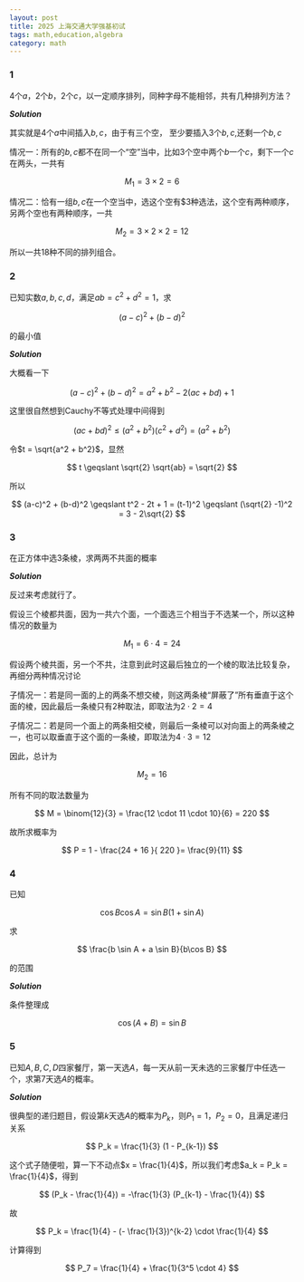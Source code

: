 ```yaml
---
layout: post
title: 2025 上海交通大学强基初试
tags: math,education,algebra
category: math
---
```


### 1

4个$a$，$2$个$b$，$2$个$c$，以一定顺序排列，同种字母不能相邻，共有几种排列方法？

***Solution***

其实就是$4$个$a$中间插入$b,c$，由于有三个空， 至少要插入$3$个$b,c$,还剩一个$b,c$

情况一：所有的$b,c$都不在同一个“空”当中，比如3个空中两个$b$一个$c$，剩下一个$c$在两头，一共有

$$
    M_1 = 3 \times 2 = 6
$$

情况二：恰有一组$b,c$在一个空当中，选这个空有$3种选法，这个空有两种顺序，另两个空也有两种顺序，一共

$$
    M_2 = 3 \times 2 \times 2 = 12
$$

所以一共$18$种不同的排列组合。

### 2

已知实数$a,b,c,d$，满足$ab = c^2 + d^2 = 1$，求

$$
(a-c)^2 + (b-d)^2
$$

的最小值

***Solution***

大概看一下

$$
    (a-c)^2 + (b-d)^2 = a^2 + b^2 - 2(ac + bd) +  1
$$

这里很自然想到Cauchy不等式处理中间得到

$$
    (ac + bd)^2 \leqslant (a^2 + b^2)(c^2 + d^2) = (a^2 + b^2)
$$

令$t = \sqrt{a^2 + b^2}$，显然

$$
    t \geqslant \sqrt{2} \sqrt{ab} = \sqrt{2}
$$

所以

$$
    (a-c)^2 + (b-d)^2 \geqslant t^2 - 2t + 1 = (t-1)^2 \geqslant (\sqrt{2} -1)^2 = 3 - 2\sqrt{2}
$$

### 3

在正方体中选$3$条棱，求两两不共面的概率

***Solution***

反过来考虑就行了。

假设三个棱都共面，因为一共六个面，一个面选三个相当于不选某一个，所以这种情况的数量为

$$
M_1 = 6 \cdot 4 = 24
$$

假设两个棱共面，另一个不共，注意到此时这最后独立的一个棱的取法比较复杂，再细分两种情况讨论

子情况一：若是同一面的上的两条不想交棱，则这两条棱“屏蔽了”所有垂直于这个面的棱，因此最后一条棱只有$2$种取法，即取法为$2 \cdot 2 = 4$

子情况二：若是同一个面上的两条相交棱，则最后一条棱可以对向面上的两条棱之一，也可以取垂直于这个面的一条棱，即取法为$4 \cdot 3 = 12$

因此，总计为

$$
M_2 = 16
$$

所有不同的取法数量为

$$
M = \binom{12}{3} = \frac{12 \cdot 11 \cdot 10}{6} = 220
$$

故所求概率为

$$
P = 1 - \frac{24 + 16 }{ 220 }= \frac{9}{11}
$$

### 4

已知

$$
\cos B \cos A = \sin B ( 1 + \sin A)
$$

求

$$
\frac{b \sin A + a \sin B}{b\cos B}
$$

的范围

***Solution***

条件整理成

$$
\cos(A+B) = \sin B
$$

### 5

已知$A,B,C,D$四家餐厅，第一天选$A$，每一天从前一天未选的三家餐厅中任选一个，求第$7$天选$A$的概率。

***Solution***

很典型的递归题目，假设第$k$天选$A$的概率为$P_k$，则$P_1 = 1$，$P_2 = 0$，且满足递归关系

$$
    P_k = \frac{1}{3} (1 - P_{k-1})
$$

这个式子随便啦，算一下不动点$x = \frac{1}{4}$，所以我们考虑$a_k = P_k = \frac{1}{4}$，得到

$$
    (P_k - \frac{1}{4}) = -\frac{1}{3} (P_{k-1} - \frac{1}{4})
$$

故

$$
    P_k = \frac{1}{4} - (- \frac{1}{3})^{k-2} \cdot \frac{1}{4}
$$

计算得到

$$
P_7 = \frac{1}{4} + \frac{1}{3^5 \cdot 4}
$$